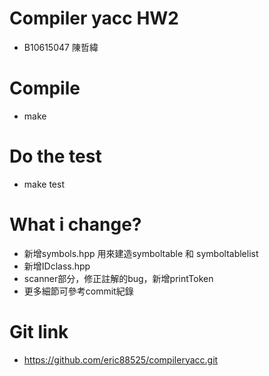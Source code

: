 # Compiler yacc HW2
+ B10615047 陳哲緯
# Compile
+ make
# Do the test
+ make test
# What i change?
+ 新增symbols.hpp 用來建造symboltable 和  symboltablelist
+ 新增IDclass.hpp 
+ scanner部分，修正註解的bug，新增printToken
+ 更多細節可參考commit紀錄
# Git link
+ https://github.com/eric88525/compileryacc.git
